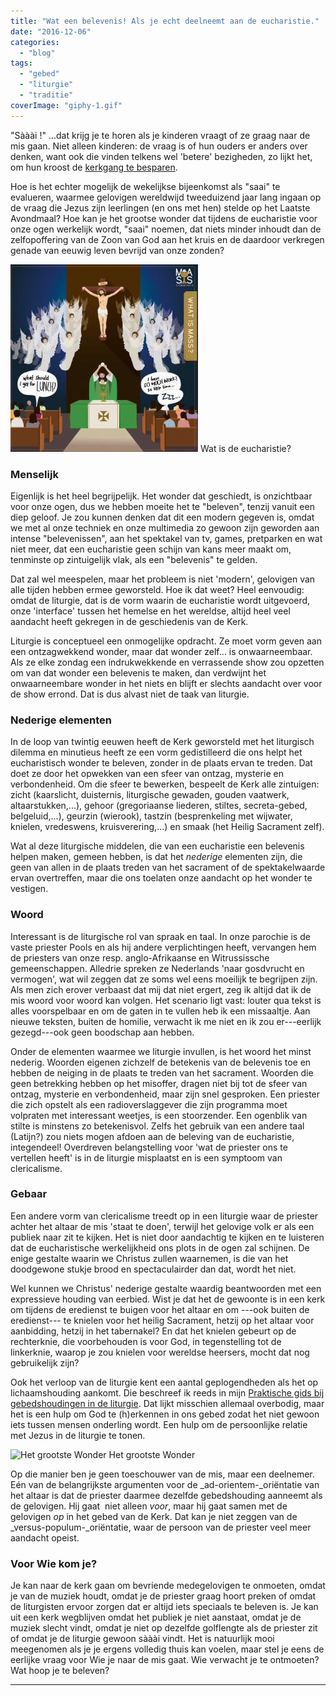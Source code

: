 ```yaml
---
title: "Wat een belevenis! Als je echt deelneemt aan de eucharistie."
date: "2016-12-06"
categories: 
  - "blog"
tags: 
  - "gebed"
  - "liturgie"
  - "traditie"
coverImage: "giphy-1.gif"
---
```


"Sààài !" ...dat krijg je te horen als je kinderen vraagt of ze graag naar de mis gaan. Niet alleen kinderen: de vraag is of hun ouders er anders over denken, want ook die vinden telkens wel 'betere' bezigheden, zo lijkt het, om hun kroost de [kerkgang te besparen](http://catholic-link.org/2016/11/07/children-mass-sundays/).

Hoe is het echter mogelijk de wekelijkse bijeenkomst als "saai" te evalueren, waarmee gelovigen wereldwijd tweeduizend jaar lang ingaan op de vraag die Jezus zijn leerlingen (en ons met hen) stelde op het Laatste Avondmaal? Hoe kan je het grootse wonder dat tijdens de eucharistie voor onze ogen werkelijk wordt, "saai" noemen, dat niets minder inhoudt dan de zelfopoffering van de Zoon van God aan het kruis en de daardoor verkregen genade van eeuwig leven bevrijd van onze zonden?

![Wat is de eucharistie?](images/what-is-mass-300x300.jpg) Wat is de eucharistie?

### Menselijk

Eigenlijk is het heel begrijpelijk. Het wonder dat geschiedt, is onzichtbaar voor onze ogen, dus we hebben moeite het te "beleven", tenzij vanuit een diep geloof. Je zou kunnen denken dat dit een modern gegeven is, omdat we met al onze techniek en onze multimedia zo gewoon zijn geworden aan intense "belevenissen", aan het spektakel van tv, games, pretparken en wat niet meer, dat een eucharistie geen schijn van kans meer maakt om, tenminste op zintuigelijk vlak, als een "belevenis" te gelden.

Dat zal wel meespelen, maar het probleem is niet 'modern', gelovigen van alle tijden hebben ermee geworsteld. Hoe ik dat weet? Heel eenvoudig: omdat de liturgie, dat is de vorm waarin de eucharistie wordt uitgevoerd, onze 'interface' tussen het hemelse en het wereldse, altijd heel veel aandacht heeft gekregen in de geschiedenis van de Kerk.

Liturgie is conceptueel een onmogelijke opdracht. Ze moet vorm geven aan een ontzagwekkend wonder, maar dat wonder zelf… is onwaarneembaar. Als ze elke zondag een indrukwekkende en verrassende show zou opzetten om van dat wonder een belevenis te maken, dan verdwijnt het onwaarneembare wonder in het niets en blijft er slechts aandacht over voor de show errond. Dat is dus alvast niet de taak van liturgie.

### Nederige elementen

In de loop van twintig eeuwen heeft de Kerk geworsteld met het liturgisch dilemma en minutieus heeft ze een vorm gedistilleerd die ons helpt het eucharistisch wonder te beleven, zonder in de plaats ervan te treden. Dat doet ze door het opwekken van een sfeer van ontzag, mysterie en verbondenheid. Om die sfeer te bewerken, bespeelt de Kerk alle zintuigen: zicht (kaarslicht, duisternis, liturgische gewaden, gouden vaatwerk, altaarstukken,...), gehoor (gregoriaanse liederen, stiltes, secreta-gebed, belgeluid,...), geurzin (wierook), tastzin (besprenkeling met wijwater, knielen, vredeswens, kruisverering,...) en smaak (het Heilig Sacrament zelf).

Wat al deze liturgische middelen, die van een eucharistie een belevenis helpen maken, gemeen hebben, is dat het _nederige_ elementen zijn, die geen van allen in de plaats treden van het sacrament of de spektakelwaarde ervan overtreffen, maar die ons toelaten onze aandacht op het wonder te vestigen.

### Woord

Interessant is de liturgische rol van spraak en taal. In onze parochie is de vaste priester Pools en als hij andere verplichtingen heeft, vervangen hem de priesters van onze resp. anglo-Afrikaanse en Witrussissche gemeenschappen. Alledrie spreken ze Nederlands 'naar gosdvrucht en vermogen', wat wil zeggen dat ze soms wel eens moeilijk te begrijpen zijn. Als men zich erover verbaast dat mij dat niet ergert, zeg ik altijd dat ik de mis woord voor woord kan volgen. Het scenario ligt vast: louter qua tekst is alles voorspelbaar en om de gaten in te vullen heb ik een missaaltje. Aan nieuwe teksten, buiten de homilie, verwacht ik me niet en ik zou er---eerlijk gezegd---ook geen boodschap aan hebben.

Onder de elementen waarmee we liturgie invullen, is het woord het minst nederig. Woorden eigenen zichzelf de betekenis van de belevenis toe en hebben de neiging in de plaats te treden van het sacrament. Woorden die geen betrekking hebben op het misoffer, dragen niet bij tot de sfeer van ontzag, mysterie en verbondenheid, maar zijn snel gesproken. Een priester die zich opstelt als een radioverslaggever die zijn programma moet volpraten met interessant weetjes, is een stoorzender. Een ogenblik van stilte is minstens zo betekenisvol. Zelfs het gebruik van een andere taal (Latijn?) zou niets mogen afdoen aan de beleving van de eucharistie, integendeel! Overdreven belangstelling voor 'wat de priester ons te vertellen heeft' is in de liturgie misplaatst en is een symptoom van clericalisme.

### Gebaar

Een andere vorm van clericalisme treedt op in een liturgie waar de priester achter het altaar de mis 'staat te doen', terwijl het gelovige volk er als een publiek naar zit te kijken. Het is niet door aandachtig te kijken en te luisteren dat de eucharistische werkelijkheid ons plots in de ogen zal schijnen. De enige gestalte waarin we Christus zullen waarnemen, is die van het doodgewone stukje brood en spectaculairder dan dat, wordt het niet.

Wel kunnen we Christus' nederige gestalte waardig beantwoorden met een expressieve houding van eerbied. Wist je dat het de gewoonte is in een kerk om tijdens de eredienst te buigen voor het altaar en om ---ook buiten de eredienst--- te knielen voor het heilig Sacrament, hetzij op het altaar voor aanbidding, hetzij in het tabernakel? En dat het knielen gebeurt op de rechterknie, die voorbehouden is voor God, in tegenstelling tot de linkerknie, waarop je zou knielen voor wereldse heersers, mocht dat nog gebruikelijk zijn?

Ook het verloop van de liturgie kent een aantal geplogendheden als het op lichaamshouding aankomt. Die beschreef ik reeds in mijn [Praktische gids bij gebedshoudingen in de liturgie](http://gelovenleren.net/praktische-gids-bij-gebedshoudingen-in-de-liturgie). Dat lijkt misschien allemaal overbodig, maar het is een hulp om God te (h)erkennen in ons gebed zodat het niet gewoon iets tussen mensen onderling wordt. Een hulp om de persoonlijke relatie met Jezus in de liturgie te tonen.

![Het grootste Wonder](images/giphy-1.gif) Het grootste Wonder

Op die manier ben je geen toeschouwer van de mis, maar een deelnemer. Eén van de belangrijkste argumenten voor de _ad-orientem-_oriëntatie van het altaar is dat de priester daarmee dezelfde gebedshouding aanneemt als de gelovigen. Hij gaat  niet alleen _voor_, maar hij gaat samen met de gelovigen _op_ in het gebed van de Kerk. Dat kan je niet zeggen van de _versus-populum-_oriëntatie, waar de persoon van de priester veel meer aandacht opeist.

### Voor Wie kom je?

Je kan naar de kerk gaan om bevriende medegelovigen te onmoeten, omdat je van de muziek houdt, omdat je de priester graag hoort preken of omdat de liturgisten ervoor zorgen dat er altijd iets speciaals te beleven is. Je kan uit een kerk wegblijven omdat het publiek je niet aanstaat, omdat je de muziek slecht vindt, omdat je niet op dezelfde golflengte als de priester zit of omdat je de liturgie gewoon sààài vindt. Het is natuurlijk mooi meegenomen als je je ergens volledig thuis kan voelen, maar stel je eens de eerlijke vraag voor Wie je naar de mis gaat. Wie verwacht je te ontmoeten? Wat hoop je te beleven?

* * *


